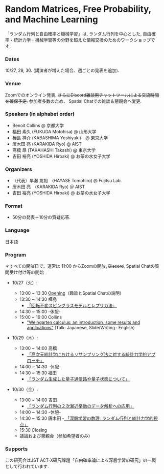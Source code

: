 # Random Matrices, Free Probability, and Machine Learning 
「ランダム行列と自由確率と機械学習」は, ランダム行列を中心とした, 自由確率・統計力学・機械学習等の分野を超えた情報交換のためのワークショップです.

###  Dates 
10/27, 29, 30.  (講演者が増えた場合、週ごとの発表を追加).

### Venue 
Zoomでのオンライン発表. ~~さらにDiscord雑談用チャットツールによる交流時間を確保予定.~~
参加者多数のため、 Spatial Chatでの雑談＆懇親会へ変更.

### Speakers (in alphabet order)
- Benoit Collins @ 京都大学
- 福田 素久 (FUKUDA Motohisa) @ 山形大学
- 樺島 祥介 (KABASHIMA Yoshiyuki)　@ 東京大学
- 唐木田 亮 (KARAKIDA Ryo) @ AIST
- 髙橋 昂 (TAKAHASHI Takashi) @ 東京大学
- 吉田 裕亮 (YOSHIDA Hiroaki) @ お茶の水女子大学

### Organizers 
- （代表）早瀬 友裕　(HAYASE Tomohiro)  @ Fujitsu Lab.
- 唐木田 亮　(KARAKIDA Ryo) ＠ AIST
- 吉田 裕亮 (YOSHIDA Hiroaki) @ お茶の水女子大学

### Format 
- 50分の発表＋10分の質疑応答.

### Language 
日本語


###  Program 
＊すべての開催日で、運営は 11:00 からZoomの開放, ~~Discord~~, Spatial Chatの質問受け付け等の開始

- 10/27（火）:
  - 13:00 ~ 13:30 [Opening](slides/RFM_opening.pdf)（趣旨とSpatial Chatの説明）
  - 13:30 ~ 14:30 樺島
    - [「回転不変スピングラスモデルとレプリカ法」](slides/Kabashima_replica-BP201027.pdf)
  - 14:30 ~ 15:00  -休憩-
  - 15:00 ~ 16:00 Collins
    - [ "Weingarten calculus: an introduction, some results and applications"](slides/Collins_Note_Oct_27_2020_13_51_23.pdf)
    (Talk:  Japanese, Slide/Writing :  English) 
- 10/29（木）:
  - 13:00 ~ 14:00 高橋
    - [「高次元統計学におけるリサンプリング法に対する統計力学的アプローチ」](slides/takahashi.pdf)
  - 14:00 ~ 14:30 -休憩-
  - 14:30 ~ 15:30 福田
    - [ 「ランダム生成した量子通信路や量子状態について」](slides/fukuda.pdf)

- 10/30（金）:
  - 13:00 ~ 14:00 吉田 
    - [「ランダム行列の２次漸近挙動のデータ解析への応用」](slides/yoshida.pdf)
  - 14:00 ~ 14:30 -休憩-
  - 14:30 ~ 15:30 唐木田
     -[ 「深層学習の数理: ランダム行列と統計力学的視点」](slides/karakida.pdf)
  - 15:30   Closing 
  - 議論および懇親会（参加希望者のみ）


### Supports
  この研究会はJST ACT-X研究課題「自由確率論による深層学習の研究」の一環として行われています.
